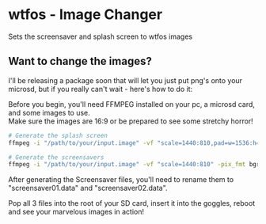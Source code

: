# wtfos - Image Changer
Sets the screensaver and splash screen to wtfos images

## Want to change the images? 

I'll be releasing a package soon that will let you just put png's onto your microsd, but if you really can't wait - here's how to do it:

Before you begin, you'll need FFMPEG installed on your pc, a microsd card, and some images to use.<br>
Make sure the images are 16:9 or be prepared to see some stretchy horror! 

```bash
# Generate the splash screen
ffmpeg -i "/path/to/your/input.image" -vf "scale=1440:810,pad=w=1536:h=810:x=0:y=0:color=black" -pix_fmt nv12 splashscreen.yuv
```

```bash
# Generate the screensavers
ffmpeg -i "/path/to/your/input.image" -vf "scale=1440:810" -pix_fmt bgra "screensaver.rgb"
```

After generating the Screensaver files, you'll need to rename them to "screensaver01.data" and "screensaver02.data".

Pop all 3 files into the root of your SD card, insert it into the goggles, reboot and see your marvelous images in action!